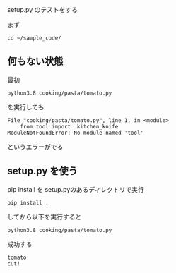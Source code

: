 
setup.py のテストをする

まず
```
cd ~/sample_code/
```


## 何もない状態
最初
```
python3.8 cooking/pasta/tomato.py
```
を実行しても
```
File "cooking/pasta/tomato.py", line 1, in <module>
    from tool import  kitchen_knife
ModuleNotFoundError: No module named 'tool'
```
というエラーがでる


## setup.py を使う
pip install を setup.pyのあるディレクトリで実行
```
pip install .
```

してから以下を実行すると
```
python3.8 cooking/pasta/tomato.py
```

成功する
```
tomato
cut!
```
